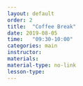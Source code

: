 ```yaml
---
layout: default
order: 2
title:  "Coffee Break"
date: 2019-08-05
time:   "09:30-10:00"
categories: main
instructor: 
materials: 
material-type: no-link
lesson-type: 
---
```


